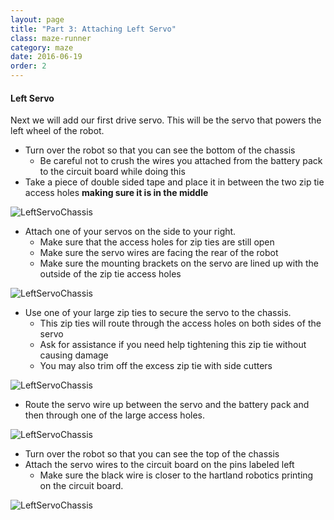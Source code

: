 ```yaml
---
layout: page
title: "Part 3: Attaching Left Servo"
class: maze-runner
category: maze
date: 2016-06-19
order: 2
---
```


#### Left Servo

Next we will add our first drive servo. This will be the servo that powers the left wheel of the robot.

* Turn over the robot so that you can see the bottom of the chassis
    * Be careful not to crush the wires you attached from the battery pack to the circuit board while doing this
* Take a piece of double sided tape and place it in between the two zip tie access holes **making sure it is in the middle**

![LeftServoChassis]({{site.baseurl}}/assets/mazerunner/leftservo_tape.jpg)

* Attach one of your servos on the side to your right.
    * Make sure that the access holes for zip ties are still open
    * Make sure the servo wires are facing the rear of the robot
    * Make sure the mounting brackets on the servo are lined up with the outside of the zip tie access holes

![LeftServoChassis]({{site.baseurl}}/assets/mazerunner/leftservo_chassis.jpg)

* Use one of your large zip ties to secure the servo to the chassis.
    * This zip ties will route through the access holes on both sides of the servo
    * Ask for assistance if you need help tightening this zip tie without causing damage
    * You may also trim off the excess zip tie with side cutters

![LeftServoChassis]({{site.baseurl}}/assets/mazerunner/leftservo_ziptie.jpg)

* Route the servo wire up between the servo and the battery pack and then through one of the large access holes.

![LeftServoChassis]({{site.baseurl}}/assets/mazerunner/leftservo_routewires.jpg)

* Turn over the robot so that you can see the top of the chassis
* Attach the servo wires to the circuit board on the pins labeled left
    * Make sure the black wire is closer to the hartland
     robotics printing on the circuit board.

![LeftServoChassis]({{site.baseurl}}/assets/mazerunner/leftservo_attachwires.jpg)
